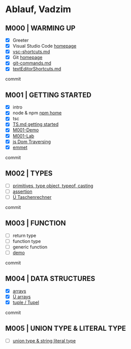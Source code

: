 # Ablauf, Vadzim

## M000 | WARMING UP

- [x] Greeter
- [x] Visual Studio Code [homepage](https://code.visualstudio.com/)
- [x] [vsc-shortcuts.md](SHORTCUTS-VSCODE.md)
- [x] Git [homepage](https://git-scm.com)
- [x] [git-commands.md](GIT-COMMANDS.md)
- [x] [textEditorShortcuts.md](SHORTCUTS-EDITOR.md)

commit

## M001 | GETTING STARTED

- [x] intro
- [x] node & npm [npm home](https://www.npmjs.com/)
- [x] tsc
- [x] [TS.md getting started](typescript.md#ts--getting-started)
- [x] [M001-Demo](M001-Demo-Helloworld/greeter.ts)
- [x] [M001-Lab](M001-Lab-LoginForm/login.ts)
- [x] [js Dom Traversing](M001-Demo-Helloworld/jsDOMtraversing.html)
- [x] [emmet](M001-Demo-Helloworld/emmet.html)

commit

## M002 | TYPES

- [ ] [primitives, type object, typeof, casting](M002-Demo-Types/types.ts)
- [ ] [assertion](M002-Demo-Types/assertion.ts)
- [ ] [Ü Taschenrechner](M001-Lab-Rechner/rechner.ts)

commit

## M003 | FUNCTION

- [ ] return type
- [ ] function type
- [ ] generic function
- [ ] [demo](M003-Demo-Functions/functions.ts)

commit

## M004 | DATA STRUCTURES

- [x] [arrays](M004-Demo-DataStructures/arrays.ts)
- [x] [Ü arrays](M004-Lab-DataStructures/genericFctNArrays.ts)
- [x] [tuple / Tupel](M004-Demo-DataStructures/tuples.ts)

commit

## M005 | UNION TYPE & LITERAL TYPE

- [ ] [union type & string literal type](M005-Demo-UnionTypeNLiteralType/unionTypeNLiteralType.ts)

<!-- union type & string literal type -->

<!-- interfaces -->

<!-- any & unknown -->

<!-- type narrowing & type guards -->

<!-- promise -->
